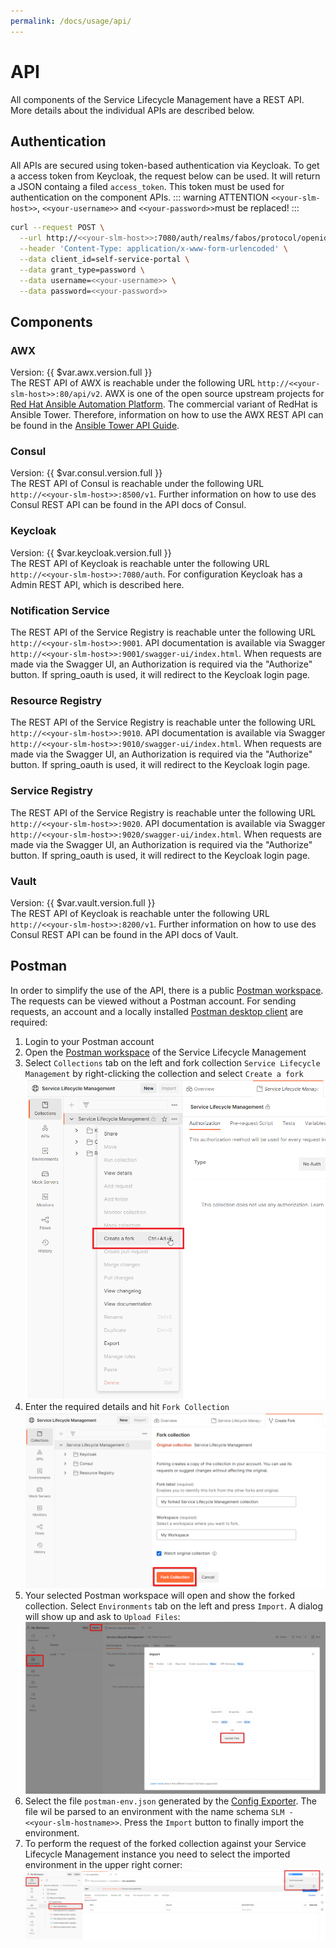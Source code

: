```yaml
---
permalink: /docs/usage/api/
---
```


# API
All components of the Service Lifecycle Management have a REST API. More details about the individual APIs are described below.

## Authentication
All APIs are secured using token-based authentication via Keycloak. To get a access token from Keycloak, the request below can be used. It will return a JSON containg a filed `access_token`. This token must be used for authentication on the component APIs.
::: warning ATTENTION
`<<your-slm-host>>`, `<<your-username>>` and `<<your-password>>`must be replaced!
:::
```sh
curl --request POST \
  --url http://<<your-slm-host>>:7080/auth/realms/fabos/protocol/openid-connect/token \
  --header 'Content-Type: application/x-www-form-urlencoded' \
  --data client_id=self-service-portal \
  --data grant_type=password \
  --data username=<<your-username>> \
  --data password=<<your-password>>
  ```

## Components

### AWX
Version: {{ $var.awx.version.full }} \
The REST API of AWX is reachable under the following URL `http://<<your-slm-host>>:80/api/v2`. AWX is one of the open source upstream projects for [Red Hat Ansible Automation Platform](https://www.ansible.com/products/automation-platform). The commercial variant of RedHat is Ansible Tower. Therefore, information on how to use the AWX REST API can be found in the [Ansible Tower API Guide](https://docs.ansible.com/ansible-tower/latest/html/towerapi/index.html).

### Consul
Version: {{ $var.consul.version.full }} \
The REST API of Consul is reachable under the following URL `http://<<your-slm-host>>:8500/v1`. Further information on how to use des Consul REST API can be found in the <a :href="'https://www.consul.io/api-docs/' + $var.consul.version.api" target="_blank">API docs of Consul</a>.


### Keycloak
Version: {{ $var.keycloak.version.full }} \
The REST API of Keycloak is reachable unter the following URL `http://<<your-slm-host>>:7080/auth`. For configuration Keycloak has a Admin REST API, which is described <a :href="'https://www.keycloak.org/docs-api/' + $var.keycloak.version.api + '/rest-api/' " target="_blank">here</a>.


### Notification Service
The REST API of the Service Registry is reachable unter the following URL `http://<<your-slm-host>>:9001`. API documentation is available via Swagger `http://<<your-slm-host>>:9001/swagger-ui/index.html`. When requests are made via the Swagger UI, an Authorization is required via the "Authorize" button. If spring_oauth is used, it will redirect to the Keycloak login page.

### Resource Registry
The REST API of the Service Registry is reachable unter the following URL `http://<<your-slm-host>>:9010`. API documentation is available via Swagger `http://<<your-slm-host>>:9010/swagger-ui/index.html`. When requests are made via the Swagger UI, an Authorization is required via the "Authorize" button. If spring_oauth is used, it will redirect to the Keycloak login page.

### Service Registry
The REST API of the Service Registry is reachable unter the following URL `http://<<your-slm-host>>:9020`. API documentation is available via Swagger `http://<<your-slm-host>>:9020/swagger-ui/index.html`. When requests are made via the Swagger UI, an Authorization is required via the "Authorize" button. If spring_oauth is used, it will redirect to the Keycloak login page.

### Vault
Version: {{ $var.vault.version.full }} \
The REST API of Keycloak is reachable unter the following URL `http://<<your-slm-host>>:8200/v1`. Further information on how to use des Consul REST API can be found in the <a :href="'https://www.vaultproject.io/api-docs/' + $var.vault.version.api" target="_blank">API docs of Vault</a>.

## Postman
In order to simplify the use of the API, there is a public [Postman workspace](https://www.postman.com/fabos-ai/workspace/service-lifecycle-management). The requests can be viewed without a Postman account. For sending requests, an account and a locally installed [Postman desktop client](https://www.postman.com/downloads/) are required:

1) Login to your Postman account
2) Open the [Postman workspace](https://www.postman.com/fabos-ai/workspace/service-lifecycle-management) of the Service Lifecycle Management
3) Select `Collections` tab on the left and fork collection `Service Lifecycle Management` by right-clicking the collection and select `Create a fork`
![Fork collection 'Service Lifecycle Management'](/img/figures/api/postman_fork_collection.png)
4) Enter the required details and hit `Fork Collection`
![Fork collection 'Service Lifecycle Management'](/img/figures/api/postman_fork_collection_details.png)
5) Your selected Postman workspace will open and show the forked collection. Select `Environments` tab on the left and press `Import`. A dialog will show up and ask to `Upload Files`:
![Fork collection 'Service Lifecycle Management'](/img/figures/api/postman_import_environment.png)
6) Select the file `postman-env.json` generated by the [Config Exporter](/docs/development/developers/#local-development). The file wil be parsed to an environment with the name schema `SLM - <<your-slm-hostname>>`. Press the `Import` button to finally import the environment.
7) To perform the request of the forked collection against your Service Lifecycle Management instance you need to select the imported environment in the upper right corner: 
![Fork collection 'Service Lifecycle Management'](/img/figures/api/postman_select_environment.png)